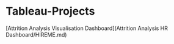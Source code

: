 # Tableau-Projects

[Attrition Analysis Visualisation Dashboard](Attrition Analysis HR Dashboard/HIREME.md)
